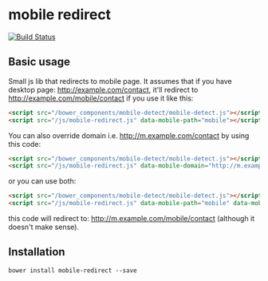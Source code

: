 mobile redirect
===============

[![Build Status](https://travis-ci.org/quiddi/mobile-redirect.svg?branch=master)](https://travis-ci.org/quiddi/mobile-redirect)

Basic usage
-----------

Small js lib that redirects to mobile page. It assumes that if you have desktop page: http://example.com/contact,
it'll redirect to http://example.com/mobile/contact if you use it like this:

```html
<script src="/bower_components/mobile-detect/mobile-detect.js"></script>
<script src="/js/mobile-redirect.js" data-mobile-path="mobile"></script>
```

You can also override domain i.e. http://m.example.com/contact by using this code:

```html
<script src="/bower_components/mobile-detect/mobile-detect.js"></script>
<script src="/js/mobile-redirect.js" data-mobile-domain="http://m.example.com"></script>
```

or you can use both:

```html
<script src="/bower_components/mobile-detect/mobile-detect.js"></script>
<script src="/js/mobile-redirect.js" data-mobile-path="mobile" data-mobile-domain="http://m.example.com"></script>
```

this code will redirect to: http://m.example.com/mobile/contact (although it doesn't make sense).

Installation
------------

```bower install mobile-redirect --save```